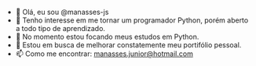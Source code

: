 - 👋 Olá, eu sou @manasses-js
- 👀 Tenho interesse em me tornar um programador Python, porém aberto a todo tipo de aprendizado.
- 🌱 No momento estou focando meus estudos em Python.
- 💞️ Estou em busca de melhorar constatemente meu portifólio pessoal.
- 📫 Como me encontrar: manasses.junior@hotmail.com 

<!---
manasses-js/manasses-js is a ✨ special ✨ repository because its `README.md` (this file) appears on your GitHub profile.
You can click the Preview link to take a look at your changes.
--->
